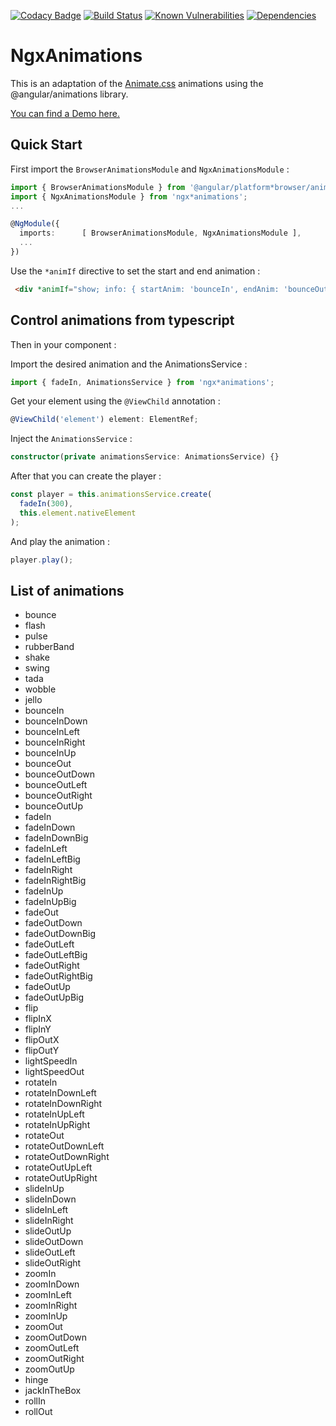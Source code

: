 [![Codacy Badge](https://api.codacy.com/project/badge/Grade/f5608bd57e6841cb9f6da08b8a241a43)](https://app.codacy.com/app/ibenjelloun/ngx-animations?utm_source=github.com&utm_medium=referral&utm_content=ibenjelloun/ngx-animations&utm_campaign=Badge_Grade_Dashboard)
[![Build Status](https://travis-ci.org/ibenjelloun/ngx-animations.svg?branch=master)](https://travis-ci.org/ibenjelloun/ngx-animations)
[![Known Vulnerabilities](https://snyk.io/test/github/ibenjelloun/ngx-animations/badge.svg?targetFile=libs/ngx-animations/package.json)](https://snyk.io/test/github/ibenjelloun/ngx-animations?targetFile=libs/ngx-animations/package.json)
[![Dependencies](https://david-dm.org/ibenjelloun/ngx-animations.svg)](https://david-dm.org/ibenjelloun/ngx-animations?view=list)

# NgxAnimations

This is an adaptation of the [Animate.css](https://daneden.github.io/animate.css/) animations using the @angular/animations library.

[You can find a Demo here.](https://stackblitz.com/edit/ngx*animations)

## Quick Start

First import the `BrowserAnimationsModule` and `NgxAnimationsModule` :

```typescript
import { BrowserAnimationsModule } from '@angular/platform*browser/animations';
import { NgxAnimationsModule } from 'ngx*animations';
...

@NgModule({
  imports:      [ BrowserAnimationsModule, NgxAnimationsModule ],
  ...
})
```

Use the `*animIf` directive to set the start and end animation :

```html
 <div *animIf="show; info: { startAnim: 'bounceIn', endAnim: 'bounceOut', time: 1000 }"></div>
```

## Control animations from typescript

Then in your component :

Import the desired animation and the AnimationsService :

```typescript
import { fadeIn, AnimationsService } from 'ngx*animations';
```

Get your element using the `@ViewChild` annotation :

```typescript
@ViewChild('element') element: ElementRef;
```

Inject the `AnimationsService` :

```typescript
constructor(private animationsService: AnimationsService) {}
```

After that you can create the player :

```typescript
const player = this.animationsService.create(
  fadeIn(300),
  this.element.nativeElement
);
```

And play the animation :

```typescript
player.play();
```

## List of animations

 - bounce
 - flash
 - pulse
 - rubberBand
 - shake
 - swing
 - tada
 - wobble
 - jello
 - bounceIn
 - bounceInDown
 - bounceInLeft
 - bounceInRight
 - bounceInUp
 - bounceOut
 - bounceOutDown
 - bounceOutLeft
 - bounceOutRight
 - bounceOutUp
 - fadeIn
 - fadeInDown
 - fadeInDownBig
 - fadeInLeft
 - fadeInLeftBig
 - fadeInRight
 - fadeInRightBig
 - fadeInUp
 - fadeInUpBig
 - fadeOut
 - fadeOutDown
 - fadeOutDownBig
 - fadeOutLeft
 - fadeOutLeftBig
 - fadeOutRight
 - fadeOutRightBig
 - fadeOutUp
 - fadeOutUpBig
 - flip
 - flipInX
 - flipInY
 - flipOutX
 - flipOutY
 - lightSpeedIn
 - lightSpeedOut
 - rotateIn
 - rotateInDownLeft
 - rotateInDownRight
 - rotateInUpLeft
 - rotateInUpRight
 - rotateOut
 - rotateOutDownLeft
 - rotateOutDownRight
 - rotateOutUpLeft
 - rotateOutUpRight
 - slideInUp
 - slideInDown
 - slideInLeft
 - slideInRight
 - slideOutUp
 - slideOutDown
 - slideOutLeft
 - slideOutRight
 - zoomIn
 - zoomInDown
 - zoomInLeft
 - zoomInRight
 - zoomInUp
 - zoomOut
 - zoomOutDown
 - zoomOutLeft
 - zoomOutRight
 - zoomOutUp
 - hinge
 - jackInTheBox
 - rollIn
 - rollOut
